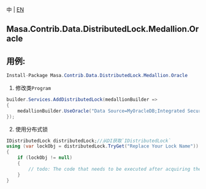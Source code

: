 中 | [EN](README.md)

## Masa.Contrib.Data.DistributedLock.Medallion.Oracle

## 用例:

```c#
Install-Package Masa.Contrib.Data.DistributedLock.Medallion.Oracle
```

1. 修改类`Program`

``` C#
builder.Services.AddDistributedLock(medallionBuilder =>
{
    medallionBuilder.UseOracle("Data Source=MyOracleDB;Integrated Security=yes;");
});
```

2. 使用分布式锁

``` C#
IDistributedLock distributedLock;//从DI获取`IDistributedLock`
using (var lockObj = distributedLock.TryGet("Replace Your Lock Name"))
{
    if (lockObj != null)
    {
        // todo: The code that needs to be executed after acquiring the distributed lock
    }
}
```

